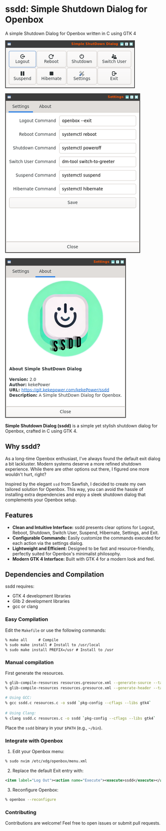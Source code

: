 # ssdd: Simple Shutdown Dialog for Openbox

A simple Shutdown Dialog for Openbox written in C using GTK 4

![Project Screenshot](ssdd.png)

![Settings screenshot](ssdd-settings.png)

![Settings screenshot](ssdd-about.png)

**Simple Shutdown Dialog (ssdd)** is a simple yet stylish shutdown dialog for Openbox, crafted in C using GTK 4.

## Why ssdd?

As a long-time Openbox enthusiast, I've always found the default exit dialog a bit lackluster. Modern systems deserve a more refined shutdown experience. While there are other options out there, I figured one more wouldn't hurt, right?

Inspired by the elegant `ssd` from Sawfish, I decided to create my own tailored solution for Openbox.  This way, you can avoid the hassle of installing extra dependencies and enjoy a sleek shutdown dialog that complements your Openbox setup.

## Features

- **Clean and Intuitive Interface:** ssdd presents clear options for Logout, Reboot, Shutdown, Switch User, Suspend, Hibernate, Settings, and Exit.
- **Configurable Commands:** Easily customize the commands executed for each action via the settings dialog.
- **Lightweight and Efficient:** Designed to be fast and resource-friendly, perfectly suited for Openbox's minimalist philosophy.
- **Modern GTK 4 Interface:** Built with GTK 4 for a modern look and feel.

## Dependencies and Compilation

ssdd requires:

* GTK 4 development libraries
* Glib 2 development libraries
* gcc or clang

### Easy Compilation

Edit the `Makefile` or use the following commands:

```shell
% make all     # Compile
% sudo make install # Install to /usr/local
% sudo make install PREFIX=/usr # Install to /usr
```

### Manual compilation

First generate the resources.

```bash
% glib-compile-resources resources.gresource.xml --generate-source --target=resources.c
% glib-compile-resources resources.gresource.xml --generate-header --target=resources.h
```

```bash
# Using GCC:
% gcc ssdd.c resources.c -o ssdd `pkg-config --cflags --libs gtk4`

# Using Clang:
% clang ssdd.c resources.c -o ssdd `pkg-config --cflags --libs gtk4`
```

Place the `ssdd` binary in your `$PATH` (e.g., `~/bin`).

### Integrate with Openbox

1. Edit your Openbox menu:

```bash
% sudo nvim /etc/xdg/openbox/menu.xml
```

2. Replace the default Exit entry with:

```xml
<item label="Log Out"><action name="Execute"><execute>ssdd</execute></action></item>
```

3. Reconfigure Openbox:

```bash
% openbox --reconfigure
```

### Contributing

Contributions are welcome! Feel free to open issues or submit pull requests.

